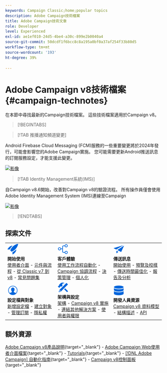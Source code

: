 ```yaml
---
keywords: Campaign Classic;home;popular topics
description: Adobe Campaign技術檔案
title: Adobe Campaign技術文章
role: Developer
level: Experienced
exl-id: ae1ef010-24d5-4be4-a30c-899e2b0040a4
source-git-commit: 50dcdf1f6bcc8c8a195a0bf0a37af254f33b80d5
workflow-type: tm+mt
source-wordcount: '193'
ht-degree: 39%

---
```


# Adobe Campaign v8技術檔案 {#campaign-technotes}

在本節中尋找最新的Campaign技術檔案。 這些技術檔案適用於Campaign v8。

>[!BEGINTABS]

>[!TAB 推播通知頻道變更]

Android Firebase Cloud Messaging (FCM)服務的一些重要變更將於2024年發行，可能會影響您的Adobe Campaign實施。 您可能需要更新Android推送訊息的訂閱服務設定，才能支援此變更。


[![影像](../technotes/assets/do-not-localize/learn-more-button.svg)](upgrades/push-technote.md)


>[!TAB Identity Management系統(IMS)]

自Campaign v8.6開始，改善對Campaign v8的驗證流程。 所有操作員僅會使用Adobe Identity Management System (IMS)連線至Campaign

[![影像](../technotes/assets/do-not-localize/learn-more-button.svg)](upgrades/migrate-users-to-ims.md)

>[!ENDTABS]

## 探索文件

<table style="table-layout:auto">
  <tr style="border: 0;">
    <td>
      <img src="../v8/assets/do-not-localize/icon-start.svg" width="35px">
    <br/>
      <strong>開始使用</strong><br/><a href="../v8/start/campaign-ui.md">使用者介面</a> - <a href="../v8/start/ac-components.md">元件與流程</a> - <a href="../v8/start/v7-to-v8.md">從 Classic v7 到 v8</a> - <a href="../v8/start/campaign-faq.md">常見問題集</a>
    </td>
    <td>
      <img src="../v8/assets/do-not-localize/icon-experience.svg" width="35px">
    <br/>
      <strong>客戶體驗</strong><br/><a href="../automation/workflow/about-workflows.md" target="_blank">使用工作流程自動化</a> - <a href="../automation/campaigns/set-up-campaigns.md" target="_blank">Campaign 協調流程</a> - <a href="../v8/interaction/interaction.md">決策管理</a> - <a href="../v8/send/personalize.md">個人化</a>
    </td>
    <td>
      <img src="../v8/assets/do-not-localize/icon-send.svg" width="35px">
    <br/>
      <strong>傳送訊息</strong><br/><a href="../v8/start/create-message.md">開始使用</a> - <a href="../v8/send/preview-and-proof.md">預覽及校樣</a> - <a href="../v8/send/predictive.md">傳送時間最佳化</a> - <a href="../v8/reporting/gs-reporting.md">報告及分析</a>
    </td>
  </tr>
  <tr style="border: 0;">
    <td>
      <img src="../v8/assets/do-not-localize/icon_profile-audience.svg" width="35px">
    <br/>
      <strong>設定檔與對象</strong><br/><a href="../v8/audiences/create-profiles.md">新增設定檔</a> - <a href="../v8/audiences/create-audiences.md">建立對象</a> - <a href="../v8/start/subscriptions.md">管理訂閱</a> - <a href="../v8/start/privacy.md">隱私權</a>
    </td>
    <td>
      <img src="../v8/assets/do-not-localize/icon-configure.svg" width="35px">
    <br/>
      <strong>架構與設定</strong><br/><a href="../v8/architecture/architecture.md">架構</a> - <a href="../v8/start/implement.md">Campaign v8 實施</a> - <a href="../v8/connect/integration.md">連結其他解決方案</a> - <a href="../v8/start/gs-permissions.md">使用者與權限</a>
    </td>
    <td>
      <img src="../v8/assets/do-not-localize/icon-dev.svg" width="35px">
    <br/>
      <strong>開發人員資源</strong><br/><a href="../v8/dev/datamodel.md">Campaign v8 資料模型</a> - <a href="../v8/dev/schemas.md">結構描述</a> - <a href="../v8/dev/api.md">API</a>
    </td>
  </tr>
</table>

## 額外資源

[Adobe Campaign v8產品說明](https://helpx.adobe.com/tw/legal/product-descriptions/adobe-campaign-managed-cloud-services.html){target="_blank"} - [Adobe Campaign Web使用者介面檔案](https://experienceleague.adobe.com/docs/campaign-web/v8/campaign-web-home.html?lang=zh-Hant){target="_blank"} - [Tutorials](https://experienceleague.adobe.com/docs/campaign-learn/tutorials/overview.html?lang=zh-Hant){target="_blank"} - [[!DNL Adobe Campaign] 自動化指南](https://experienceleague.adobe.com/docs/campaign/automation/home.html?lang=zh-Hant){target="_blank"} - [Campaign v8控制面板](https://experienceleague.adobe.com/docs/control-panel/using/discover-control-panel/key-features.html?lang=zh-Hant){target="_blank"}

